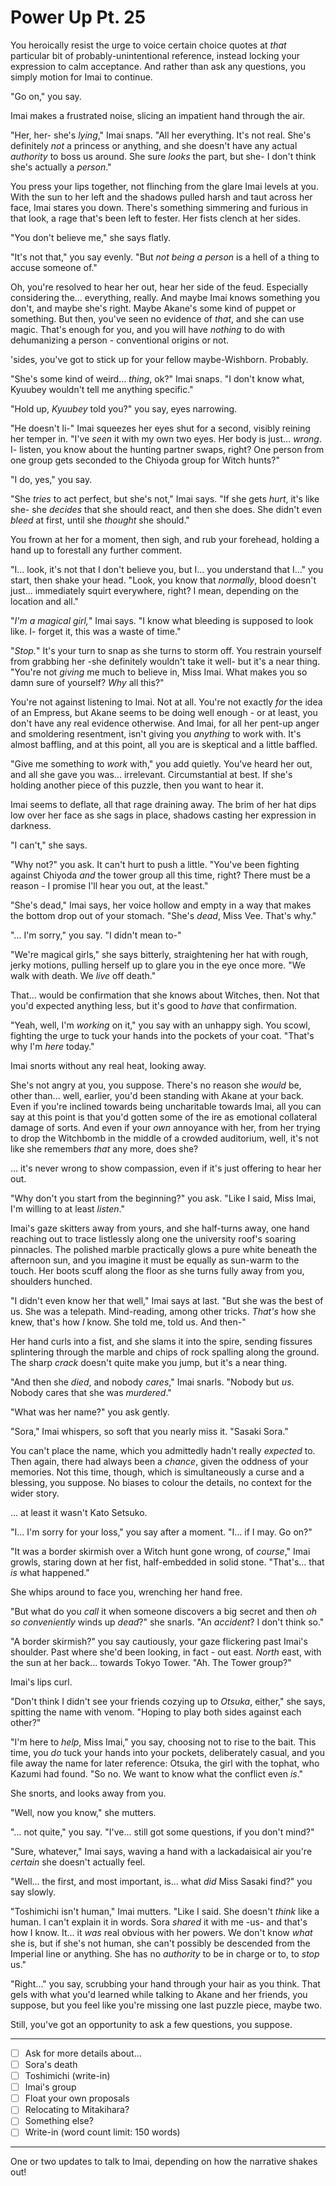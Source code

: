 # Power Up Pt. 25

You heroically resist the urge to voice certain choice quotes at *that* particular bit of probably-unintentional reference, instead locking your expression to calm acceptance. And rather than ask any questions, you simply motion for Imai to continue.

"Go on," you say.

Imai makes a frustrated noise, slicing an impatient hand through the air.

"Her, her- she's *lying*," Imai snaps. "All her everything. It's not real. She's definitely *not* a princess or anything, and she doesn't have any actual *authority* to boss us around. She sure *looks* the part, but she- I don't think she's actually a *person*."

You press your lips together, not flinching from the glare Imai levels at you. With the sun to her left and the shadows pulled harsh and taut across her face, Imai stares you down. There's something simmering and furious in that look, a rage that's been left to fester. Her fists clench at her sides.

"You don't believe me," she says flatly.

"It's not that," you say evenly. "But *not being a person* is a hell of a thing to accuse someone of."

Oh, you're resolved to hear her out, hear her side of the feud. Especially considering the... everything, really. And maybe Imai knows something you don't, and maybe she's right. Maybe Akane's some kind of puppet or something. But then, you've seen no evidence of *that*, and she can use magic. That's enough for you, and you will have *nothing* to do with dehumanizing a person - conventional origins or not.

'sides, you've got to stick up for your fellow maybe-Wishborn. Probably.

"She's some kind of weird... *thing*, ok?" Imai snaps. "I don't know what, Kyuubey wouldn't tell me anything specific."

"Hold up, *Kyuubey* told you?" you say, eyes narrowing.

"He doesn't li-" Imai squeezes her eyes shut for a second, visibly reining her temper in. "I've *seen* it with my own two eyes. Her body is just... *wrong*. I- listen, you know about the hunting partner swaps, right? One person from one group gets seconded to the Chiyoda group for Witch hunts?"

"I do, yes," you say.

"She *tries* to act perfect, but she's not," Imai says. "If she gets *hurt*, it's like she- she *decides* that she should react, and then she does. She didn't even *bleed* at first, until she *thought* she should."

You frown at her for a moment, then sigh, and rub your forehead, holding a hand up to forestall any further comment.

"I... look, it's not that I don't believe you, but I... you understand that I..." you start, then shake your head. "Look, you know that *normally*, blood doesn't just... immediately squirt everywhere, right? I mean, depending on the location and all."

"*I'm a magical girl,*" Imai says. "I know what bleeding is supposed to look like. I- forget it, this was a waste of time."

"*Stop.*" It's your turn to snap as she turns to storm off. You restrain yourself from grabbing her -she definitely wouldn't take it well- but it's a near thing. "You're not *giving* me much to believe in, Miss Imai. What makes you so damn sure of yourself? *Why* all this?"

You're not against listening to Imai. Not at all. You're not exactly *for* the idea of an Empress, but Akane seems to be doing well enough - or at least, you don't have any real evidence otherwise. And Imai, for all her pent-up anger and smoldering resentment, isn't giving you *anything* to work with. It's almost baffling, and at this point, all you are is skeptical and a little baffled.

"Give me something to *work* with," you add quietly. You've heard her out, and all she gave you was... irrelevant. Circumstantial at best. If she's holding another piece of this puzzle, then you want to hear it.

Imai seems to deflate, all that rage draining away. The brim of her hat dips low over her face as she sags in place, shadows casting her expression in darkness.

"I can't," she says.

"Why not?" you ask. It can't hurt to push a little. "You've been fighting against Chiyoda *and* the tower group all this time, right? There must be a reason - I promise I'll hear you out, at the least."

"She's dead," Imai says, her voice hollow and empty in a way that makes the bottom drop out of your stomach. "She's *dead*, Miss Vee. That's why."

"... I'm sorry," you say. "I didn't mean to-"

"We're magical girls," she says bitterly, straightening her hat with rough, jerky motions, pulling herself up to glare you in the eye once more. "We walk with death. We *live* off death."

That... would be confirmation that she knows about Witches, then. Not that you'd expected anything less, but it's good to *have* that confirmation.

"Yeah, well, I'm *working* on it," you say with an unhappy sigh. You scowl, fighting the urge to tuck your hands into the pockets of your coat. "That's why I'm *here* today."

Imai snorts without any real heat, looking away.

She's not angry at you, you suppose. There's no reason she *would* be, other than... well, earlier, you'd been standing with Akane at your back. Even if you're inclined towards being uncharitable towards Imai, all you can say at this point is that you'd gotten some of the ire as emotional collateral damage of sorts. And even if your *own* annoyance with her, from her trying to drop the Witchbomb in the middle of a crowded auditorium, well, it's not like she remembers *that* any more, does she?

... it's never wrong to show compassion, even if it's just offering to hear her out.

"Why don't you start from the beginning?" you ask. "Like I said, Miss Imai, I'm willing to at least *listen*."

Imai's gaze skitters away from yours, and she half-turns away, one hand reaching out to trace listlessly along one the university roof's soaring pinnacles. The polished marble practically glows a pure white beneath the afternoon sun, and you imagine it must be equally as sun-warm to the touch. Her boots scuff along the floor as she turns fully away from you, shoulders hunched.

"I didn't even know her that well," Imai says at last. "But she was the best of us. She was a telepath. Mind-reading, among other tricks. *That's* how she knew, that's how *I* know. She told me, told us. And then-"

Her hand curls into a fist, and she slams it into the spire, sending fissures splintering through the marble and chips of rock spalling along the ground. The sharp *crack* doesn't quite make you jump, but it's a near thing.

"And then she *died*, and nobody *cares*," Imai snarls. "Nobody but *us*. Nobody cares that she was *murdered*."

"What was her name?" you ask gently.

"Sora," Imai whispers, so soft that you nearly miss it. "Sasaki Sora."

You can't place the name, which you admittedly hadn't really *expected* to. Then again, there had always been a *chance*, given the oddness of your memories. Not this time, though, which is simultaneously a curse and a blessing, you suppose. No biases to colour the details, no context for the wider story.

... at least it wasn't Kato Setsuko.

"I... I'm sorry for your loss," you say after a moment. "I... if I may. Go on?"

"It was a border skirmish over a Witch hunt gone wrong, of *course*," Imai growls, staring down at her fist, half-embedded in solid stone. "That's... that *is* what happened."

She whips around to face you, wrenching her hand free.

"But what do you *call* it when someone discovers a big secret and then *oh so conveniently* winds up *dead*?" she snarls. "An *accident*? I don't think so."

"A border skirmish?" you say cautiously, your gaze flickering past Imai's shoulder. Past where she'd been looking, in fact - out east. *North* east, with the sun at her back... towards Tokyo Tower. "Ah. The Tower group?"

Imai's lips curl.

"Don't think I didn't see your friends cozying up to *Otsuka*, either," she says, spitting the name with venom. "Hoping to play both sides against each other?"

"I'm here to *help*, Miss Imai," you say, choosing not to rise to the bait. This time, you *do* tuck your hands into your pockets, deliberately casual, and you file away the name for later reference: Otsuka, the girl with the tophat, who Kazumi had found. "So no. We want to know what the conflict even *is*."

She snorts, and looks away from you.

"Well, now you know," she mutters.

"... not quite," you say. "I've... still got some questions, if you don't mind?"

"Sure, whatever," Imai says, waving a hand with a lackadaisical air you're *certain* she doesn't actually feel.

"Well... the first, and most important, is... what *did* Miss Sasaki find?" you say slowly.

"Toshimichi isn't human," Imai mutters. "Like I said. She doesn't *think* like a human. I can't explain it in words. Sora *shared* it with me -us- and that's how I know. It... it *was* real obvious with her powers. We don't know *what* she is, but if she's not human, she can't possibly be descended from the Imperial line or anything. She has no *authority* to be in charge or to, to *stop* us."

"Right..." you say, scrubbing your hand through your hair as you think. That gels with what you'd learned while talking to Akane and her friends, you suppose, but you feel like you're missing one last puzzle piece, maybe two.

Still, you've got an opportunity to ask a few questions, you suppose.

---

- [ ] Ask for more details about...
- [ ] Sora's death
- [ ] Toshimichi (write-in)
- [ ] Imai's group
- [ ] Float your own proposals
- [ ] Relocating to Mitakihara?
- [ ] Something else?
- [ ] Write-in (word count limit: 150 words)

---

One or two updates to talk to Imai, depending on how the narrative shakes out!
